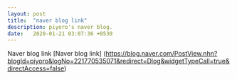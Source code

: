 ```yaml
---
layout: post
title:  "naver blog link"
description: piyoro's naver blog.
date:   2020-01-21 03:07:36 +0530
---
```

Naver blog link
[Naver blog link]
(https://blog.naver.com/PostView.nhn?blogId=piyoro&logNo=221770535071&redirect=Dlog&widgetTypeCall=true&directAccess=false)
